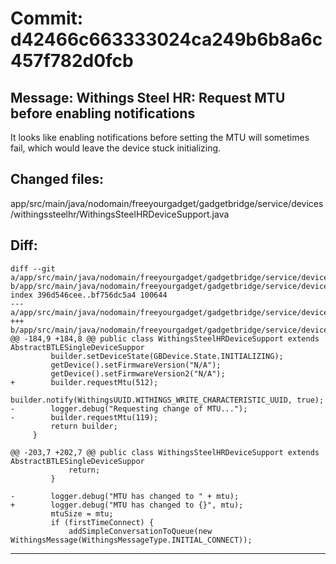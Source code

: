 # Commit: d42466c663333024ca249b6b8a6c457f782d0fcb
## Message: Withings Steel HR: Request MTU before enabling notifications

It looks like enabling notifications before setting the MTU will
sometimes fail, which would leave the device stuck initializing.
## Changed files:
app/src/main/java/nodomain/freeyourgadget/gadgetbridge/service/devices/withingssteelhr/WithingsSteelHRDeviceSupport.java

## Diff:
```
diff --git a/app/src/main/java/nodomain/freeyourgadget/gadgetbridge/service/devices/withingssteelhr/WithingsSteelHRDeviceSupport.java b/app/src/main/java/nodomain/freeyourgadget/gadgetbridge/service/devices/withingssteelhr/WithingsSteelHRDeviceSupport.java
index 396d546cee..bf756dc5a4 100644
--- a/app/src/main/java/nodomain/freeyourgadget/gadgetbridge/service/devices/withingssteelhr/WithingsSteelHRDeviceSupport.java
+++ b/app/src/main/java/nodomain/freeyourgadget/gadgetbridge/service/devices/withingssteelhr/WithingsSteelHRDeviceSupport.java
@@ -184,9 +184,8 @@ public class WithingsSteelHRDeviceSupport extends AbstractBTLESingleDeviceSuppor
         builder.setDeviceState(GBDevice.State.INITIALIZING);
         getDevice().setFirmwareVersion("N/A");
         getDevice().setFirmwareVersion2("N/A");
+        builder.requestMtu(512);
         builder.notify(WithingsUUID.WITHINGS_WRITE_CHARACTERISTIC_UUID, true);
-        logger.debug("Requesting change of MTU...");
-        builder.requestMtu(119);
         return builder;
     }
 
@@ -203,7 +202,7 @@ public class WithingsSteelHRDeviceSupport extends AbstractBTLESingleDeviceSuppor
             return;
         }
 
-        logger.debug("MTU has changed to " + mtu);
+        logger.debug("MTU has changed to {}", mtu);
         mtuSize = mtu;
         if (firstTimeConnect) {
             addSimpleConversationToQueue(new WithingsMessage(WithingsMessageType.INITIAL_CONNECT));
```
-----------------------------------
